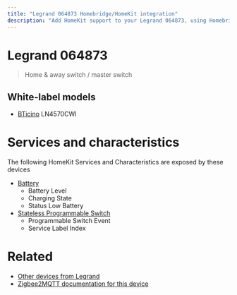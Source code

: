 ```yaml
---
title: "Legrand 064873 Homebridge/HomeKit integration"
description: "Add HomeKit support to your Legrand 064873, using Homebridge, Zigbee2MQTT and homebridge-z2m."
---
```

<!---
This file has been GENERATED using src/docgen/docgen.ts
DO NOT EDIT THIS FILE MANUALLY!
-->
# Legrand 064873
> Home & away switch / master switch


## White-label models
* [BTicino](../index.md#bticino) LN4570CWI

# Services and characteristics
The following HomeKit Services and Characteristics are exposed by
these devices

* [Battery](../../battery.md)
  * Battery Level
  * Charging State
  * Status Low Battery
* [Stateless Programmable Switch](../../action.md)
  * Programmable Switch Event
  * Service Label Index


# Related
* [Other devices from Legrand](../index.md#legrand)
* [Zigbee2MQTT documentation for this device](https://www.zigbee2mqtt.io/devices/064873.html)
